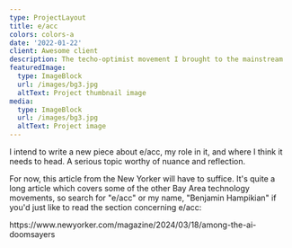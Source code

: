 ```yaml
---
type: ProjectLayout
title: e/acc
colors: colors-a
date: '2022-01-22'
client: Awesome client
description: The techo-optimist movement I brought to the mainstream
featuredImage:
  type: ImageBlock
  url: /images/bg3.jpg
  altText: Project thumbnail image
media:
  type: ImageBlock
  url: /images/bg3.jpg
  altText: Project image
---
```

I intend to write a new piece about e/acc, my role in it, and where I think it needs to head. A serious topic worthy of nuance and reflection. 


For now, this article from the New Yorker will have to suffice. It's quite a long article which covers some of the other Bay Area technology movements, so search for "e/acc" or my name, "Benjamin Hampikian" if you'd just like to read the section concerning e/acc:

https\://www\.newyorker.com/magazine/2024/03/18/among-the-ai-doomsayers
